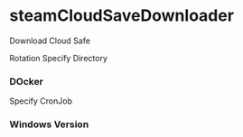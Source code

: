 # steamCloudSaveDownloader
Download Cloud Safe

Rotation
Specify Directory


### DOcker
Specify CronJob

### Windows Version
